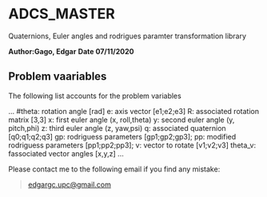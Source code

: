 # ADCS_MASTER
Quaternions, Euler angles and rodrigues paramter transformation library

**Author:Gago, Edgar**
**Date 07/11/2020**

## Problem vaariables

The following list accounts for the problem variables

...
#theta: rotation angle [rad]
e: axis vector [e1;e2;e3]
R: associated rotation matrix [3,3]
x: first euler angle (x, roll,theta)
y: second euler angle (y, pitch,phi)
z: third euler angle (z, yaw,psi)
q: associated quaternion [q0;q1;q2;q3]
gp: rodriguess parameters [gp1;gp2;gp3];
pp: modified rodriguess parameters [pp1;pp2;pp3];
v: vector to rotate [v1;v2;v3]
theta_v: fassociated vector angles [x,y,z]
...

Please contact me to the following email if you find any mistake:

>edgargc.upc@gmail.com